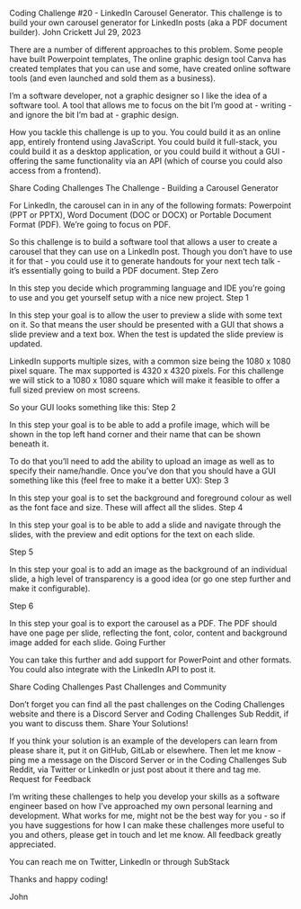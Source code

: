 Coding Challenge #20 - LinkedIn Carousel Generator.
This challenge is to build your own carousel generator for LinkedIn posts (aka a PDF document builder).
John Crickett
Jul 29, 2023

There are a number of different approaches to this problem. Some people have built Powerpoint templates, The online graphic design tool Canva has created templates that you can use and some, have created online software tools (and even launched and sold them as a business).

I’m a software developer, not a graphic designer so I like the idea of a software tool. A tool that allows me to focus on the bit I’m good at - writing - and ignore the bit I’m bad at - graphic design.

How you tackle this challenge is up to you. You could build it as an online app, entirely frontend using JavaScript. You could build it full-stack, you could build it as a desktop application, or you could build it without a GUI - offering the same functionality via an API (which of course you could also access from a frontend).

Share Coding Challenges
The Challenge - Building a Carousel Generator

For LinkedIn, the carousel can in in any of the following formats: Powerpoint (PPT or PPTX), Word Document (DOC or DOCX) or Portable Document Format (PDF). We’re going to focus on PDF.

So this challenge is to build a software tool that allows a user to create a carousel that they can use on a LinkedIn post. Though you don’t have to use it for that - you could use it to generate handouts for your next tech talk - it’s essentially going to build a PDF document.
Step Zero

In this step you decide which programming language and IDE you’re going to use and you get yourself setup with a nice new project.
Step 1

In this step your goal is to allow the user to preview a slide with some text on it. So that means the user should be presented with a GUI that shows a slide preview and a text box. When the test is updated the slide preview is updated.

LinkedIn supports multiple sizes, with a common size being the 1080 x 1080 pixel square. The max supported is 4320 x 4320 pixels. For this challenge we will stick to a 1080 x 1080 square which will make it feasible to offer a full sized preview on most screens.

So your GUI looks something like this:
Step 2

In this step your goal is to be able to add a profile image, which will be shown in the top left hand corner and their name that can be shown beneath it.

To do that you’ll need to add the ability to upload an image as well as to specify their name/handle. Once you’ve don that you should have a GUI something like this (feel free to make it a better UX):
Step 3

In this step your goal is to set the background and foreground colour as well as the font face and size. These will affect all the slides.
Step 4

In this step your goal is to be able to add a slide and navigate through the slides, with the preview and edit options for the text on each slide.

Step 5

In this step your goal is to add an image as the background of an individual slide, a high level of transparency is a good idea (or go one step further and make it configurable).

Step 6

In this step your goal is to export the carousel as a PDF. The PDF should have one page per slide, reflecting the font, color, content and background image added for each slide.
Going Further

You can take this further and add support for PowerPoint and other formats. You could also integrate with the LinkedIn API to post it.

Share Coding Challenges
Past Challenges and Community

Don’t forget you can find all the past challenges on the Coding Challenges website and there is a Discord Server and Coding Challenges Sub Reddit, if you want to discuss them.
Share Your Solutions!

If you think your solution is an example of the developers can learn from please share it, put it on GitHub, GitLab or elsewhere. Then let me know - ping me a message on the Discord Server or in the Coding Challenges Sub Reddit, via Twitter or LinkedIn or just post about it there and tag me.
Request for Feedback

I’m writing these challenges to help you develop your skills as a software engineer based on how I’ve approached my own personal learning and development. What works for me, might not be the best way for you - so if you have suggestions for how I can make these challenges more useful to you and others, please get in touch and let me know. All feedback greatly appreciated.

You can reach me on Twitter, LinkedIn or through SubStack

Thanks and happy coding!

John